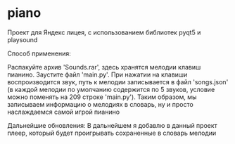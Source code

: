 # piano
Проект для Яндекс лицея, с использованием библиотек pyqt5 и playsound

Способ применения: 

Распакуйте архив 'Sounds.rar', здесь хранятся мелодии клавиш пианино. Заустите файл 'main.py'. При нажатии на клавиши воспроизводится звук, путь к мелодии записывается в файл 'songs.json' (в каждой мелодии по умолчанию содержится по 5 звуков, условие можно поменять на 209 строке 'main.py'). Таким образом, мы записываем информацию о мелодиях в словарь, ну и просто наслаждаемся самой игрой пианино

Дальнейшие обновления:
В дальнейшем я добавлю в данный проект плеер, который будет проигрывать сохраненные в словарь мелодии
